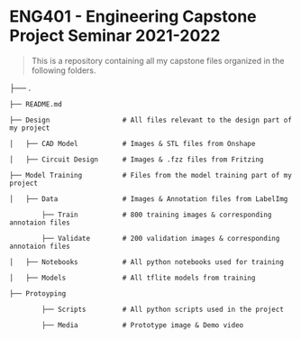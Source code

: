 ENG401 - Engineering Capstone Project Seminar 2021-2022
============================


> This is a repository containing all my capstone files organized in the following folders.

├── .

    ├── README.md

    ├── Design                  # All files relevant to the design part of my project 

    │   ├── CAD Model           # Images & STL files from Onshape

    │   ├── Circuit Design      # Images & .fzz files from Fritzing

    ├── Model Training          # Files from the model training part of my project 

    │   ├── Data                # Images & Annotation files from LabelImg

            ├── Train           # 800 training images & corresponding annotaion files

            ├── Validate        # 200 validation images & corresponding annotaion files   

    │   ├── Notebooks           # All python notebooks used for training

    │   ├── Models              # All tflite models from training

    ├── Protoyping              

            ├── Scripts         # All python scripts used in the project

            ├── Media           # Prototype image & Demo video
            

